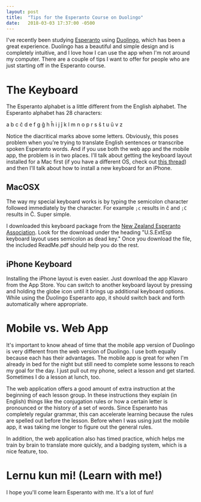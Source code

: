 ```yaml
---
layout: post
title:  "Tips for the Esperanto Course on Duolingo"
date:   2018-03-03 17:37:00 -0500
---
```


I've recently been studying [Esperanto](https://en.wikipedia.org/wiki/Esperanto) using [Duolingo](https://www.duolingo.com/), which has been a great experience. Duolingo has a beautiful and simple design and is completely intuitive, and I love how I can use the app when I'm not around my computer. There are a couple of tips I want to offer for people who are just starting off in the Esperanto course.

# The Keyboard

The Esperanto alphabet is a little different from the English alphabet. The Esperanto alphabet has 28 characters:

a b c ĉ d e f g ĝ h ĥ i j ĵ k l m n o p r s ŝ t u ŭ v z

Notice the diacritical marks above some letters. Obviously, this poses problem when you're trying to translate English sentences or transcribe spoken Esperanto words. And if you use both the web app and the mobile app, the problem is in two places. I'll talk about getting the keyboard layout installed for a Mac first (if you have a different OS, check out [this thread](https://www.duolingo.com/comment/8841170)) and then I'll talk about how to install a new keyboard for an iPhone.

## MacOSX

The way my special keyboard works is by typing the semicolon character followed immediately by the character. For example `;c` results in ĉ and `;C` results in Ĉ. Super simple.

I downloaded this keyboard package from the [New Zealand Esperanto Association](http://en.esperanto.org.nz/how-to-learn-esperanto/how-to-type-esperanto-characters/os-x). Look for the download under the heading "U.S.ExtEsp keyboard layout uses semicolon as dead key." Once you download the file, the included ReadMe.pdf should help you do the rest.

## iPhone Keyboard

Installing the iPhone layout is even easier. Just download the app Klavaro from the App Store. You can switch to another keyboard layout by pressing and holding the globe icon until it brings up additional keyboard options. While using the Duolingo Esperanto app, it should switch back and forth automatically where appropriate.

# Mobile vs. Web App

It's important to know ahead of time that the mobile app version of Duolingo is very different from the web version of Duolingo. I use both equally because each has their advantages. The mobile app is great for when I'm already in bed for the night but still need to complete some lessons to reach my goal for the day. I just pull out my phone, select a lesson and get started. Sometimes I do a lesson at lunch, too.

The web application offers a good amount of extra instruction at the beginning of each lesson group. In these instructions they explain (in English) things like the conjugation rules or how a certain letter is pronounced or the history of a set of words. Since Esperanto has completely regular grammar, this can accelerate learning because the rules are spelled out before the lesson. Before when I was using just the mobile app, it was taking me longer to figure out the general rules.

In addition, the web application also has timed practice, which helps me train by brain to translate more quickly, and a badging system, which is a nice feature, too.

# Lernu kun mi! (Learn with me!)

I hope you'll come learn Esperanto with me. It's a lot of fun!